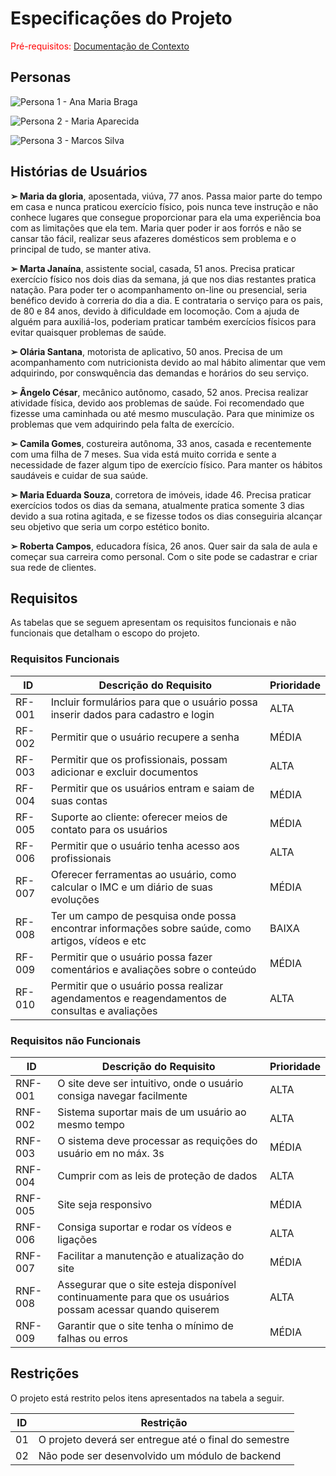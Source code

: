 # Especificações do Projeto

<span style="color:red">Pré-requisitos: <a href="01-Documentação de Contexto.md"> Documentação de Contexto</a></span>

## Personas

![Persona 1 - Ana Maria Braga](https://github.com/ICEI-PUC-Minas-PBR-ADS/pbr-ads-2024-1-1-ti-aw-t1-pbr-ads-2024-1-1-ti-aw-healthtips/blob/main/docs/img/persona1.png)

![Persona 2 - Maria Aparecida](https://github.com/ICEI-PUC-Minas-PBR-ADS/pbr-ads-2024-1-1-ti-aw-t1-pbr-ads-2024-1-1-ti-aw-healthtips/blob/main/docs/img/persona2.png)

![Persona 3 - Marcos Silva](https://github.com/ICEI-PUC-Minas-PBR-ADS/pbr-ads-2024-1-1-ti-aw-t1-pbr-ads-2024-1-1-ti-aw-healthtips/blob/main/docs/img/persona3.png)


## Histórias de Usuários

**➢ Maria da gloria**, aposentada, viúva, 77 anos. Passa maior parte do 
tempo em casa e nunca praticou exercício físico, pois nunca teve 
instrução e não conhece lugares que consegue proporcionar para ela 
uma experiência boa com as limitações que ela tem. Maria quer poder ir 
aos forrós e não se cansar tão fácil, realizar seus afazeres domésticos 
sem problema e o principal de tudo, se manter ativa.

**➢ Marta Janaína**, assistente social, casada, 51 anos. Precisa praticar 
exercício físico nos dois dias da semana, já que nos dias restantes
pratica natação. Para poder ter o acompanhamento on-line ou 
presencial, seria benéfico devido à correria do dia a dia. E contrataria o 
serviço para os pais, de 80 e 84 anos, devido à dificuldade em 
locomoção. Com a ajuda de alguém para auxiliá-los, poderiam praticar 
também exercícios físicos para evitar quaisquer problemas de saúde.

**➢ Olária Santana**, motorista de aplicativo, 50 anos. Precisa de 
um acompanhamento com nutricionista devido ao mal hábito alimentar que 
vem adquirindo, por conswquência das demandas e horários do seu serviço.

**➢ Ângelo César**, mecânico autônomo, casado, 52 anos. Precisa realizar 
atividade física, devido aos problemas de saúde. Foi recomendado que 
fizesse uma caminhada ou até mesmo musculação. Para que minimize 
os problemas que vem adquirindo pela falta de exercício.

**➢ Camila Gomes**, costureira autônoma, 33 anos, casada e recentemente 
com uma filha de 7 meses. Sua vida está muito corrida e sente a 
necessidade de fazer algum tipo de exercício físico. Para manter os 
hábitos saudáveis e cuidar de sua saúde.

**➢ Maria Eduarda Souza**, corretora de imóveis, idade 46. Precisa praticar 
exercícios todos os dias da semana, atualmente pratica somente 3 dias 
devido a sua rotina agitada, e se fizesse todos os dias conseguiria 
alcançar seu objetivo que seria um corpo estético bonito.

**➢ Roberta Campos**, educadora física, 26 anos. Quer sair da sala de aula e
começar sua carreira como personal. Com o site pode se cadastrar e 
criar sua rede de clientes.

## Requisitos

As tabelas que se seguem apresentam os requisitos funcionais e não funcionais que detalham o escopo do projeto.

### Requisitos Funcionais

|ID    | Descrição do Requisito  | Prioridade |
|------|-----------------------------------------|----|
|RF-001| Incluir formulários para que o usuário possa inserir dados para cadastro e login | ALTA | 
|RF-002| Permitir que o usuário recupere a senha | MÉDIA |
|RF-003| Permitir que os profissionais, possam adicionar e excluir documentos | ALTA | 
|RF-004| Permitir que os usuários entram e saiam de suas contas  | MÉDIA |
|RF-005| Suporte ao cliente: oferecer meios de contato para os usuários | MÉDIA | 
|RF-006| Permitir que o usuário tenha acesso aos profissionais  | ALTA |
|RF-007| Oferecer ferramentas ao usuário, como calcular o IMC e um diário de suas evoluções | MÉDIA | 
|RF-008| Ter um campo de pesquisa onde possa encontrar informações sobre saúde, como artigos, vídeos e etc | BAIXA |
|RF-009| Permitir que o usuário possa fazer comentários e avaliações sobre o conteúdo | MÉDIA | 
|RF-010| Permitir que o usuário possa realizar agendamentos e reagendamentos de consultas e avaliações  | ALTA |

### Requisitos não Funcionais

|ID     | Descrição do Requisito  |Prioridade |
|-------|-------------------------|----|
|RNF-001| O site deve ser intuitivo, onde o usuário consiga navegar facilmente | ALTA | 
|RNF-002| Sistema suportar mais de um usuário ao mesmo tempo |  ALTA | 
|RNF-003| O sistema deve processar as requições do usuário em no máx. 3s | MÉDIA | 
|RNF-004| Cumprir com as leis de proteção de dados | ALTA | 
|RNF-005| Site seja responsivo| MÉDIA | 
|RNF-006| Consiga suportar e rodar os vídeos e ligações| ALTA | 
|RNF-007| Facilitar a manutenção e atualização do site | MÉDIA | 
|RNF-008| Assegurar que o site esteja disponível continuamente para que os usuários possam acessar quando quiserem |ALTA| 
|RNF-009| Garantir que o site tenha o mínimo de falhas ou erros | MÉDIA | 


## Restrições

O projeto está restrito pelos itens apresentados na tabela a seguir.

|ID| Restrição                                             |
|--|-------------------------------------------------------|
|01| O projeto deverá ser entregue até o final do semestre |
|02| Não pode ser desenvolvido um módulo de backend        |


